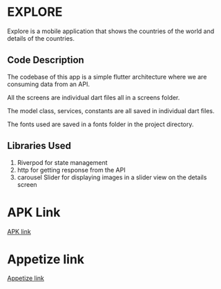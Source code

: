 # EXPLORE
Explore is a mobile application that shows the countries of the world and details of the countries.


## Code Description
The codebase of this app is a simple flutter architecture where we are consuming data from an API.

All the screens are individual dart files all in a screens folder.

The model class, services, constants are all saved in individual dart files.

The fonts used are saved in a fonts folder in the project directory.


## Libraries Used
1) Riverpod for state management
2) http for getting response from the API
3) carousel Slider for displaying images in a slider view on the details screen

# APK Link
[APK link](https://drive.google.com/file/d/1_ZHsdIa17VBOiGbfu_uyQBVM9mR_w5Hq/view?usp=sharing)

# Appetize link
[Appetize link](https://appetize.io/app/elap674chofnjghffy5eg2rz3m)